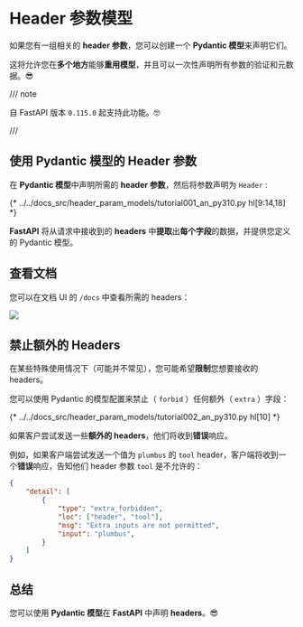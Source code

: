 # Header 参数模型

如果您有一组相关的 **header 参数**，您可以创建一个 **Pydantic 模型**来声明它们。

这将允许您在**多个地方**能够**重用模型**，并且可以一次性声明所有参数的验证和元数据。😎

/// note

自 FastAPI 版本 `0.115.0` 起支持此功能。🤓

///

## 使用 Pydantic 模型的 Header 参数

在 **Pydantic 模型**中声明所需的 **header 参数**，然后将参数声明为 `Header` :

{* ../../docs_src/header_param_models/tutorial001_an_py310.py hl[9:14,18] *}

**FastAPI** 将从请求中接收到的 **headers** 中**提取**出**每个字段**的数据，并提供您定义的 Pydantic 模型。

## 查看文档

您可以在文档 UI 的 `/docs` 中查看所需的 headers：

<div class="screenshot">
<img src="/img/tutorial/header-param-models/image01.png">
</div>

## 禁止额外的 Headers

在某些特殊使用情况下（可能并不常见），您可能希望**限制**您想要接收的 headers。

您可以使用 Pydantic 的模型配置来禁止（ `forbid` ）任何额外（ `extra` ）字段：

{* ../../docs_src/header_param_models/tutorial002_an_py310.py hl[10] *}

如果客户尝试发送一些**额外的 headers**，他们将收到**错误**响应。

例如，如果客户端尝试发送一个值为 `plumbus` 的 `tool` header，客户端将收到一个**错误**响应，告知他们 header 参数 `tool` 是不允许的：

```json
{
    "detail": [
        {
            "type": "extra_forbidden",
            "loc": ["header", "tool"],
            "msg": "Extra inputs are not permitted",
            "input": "plumbus",
        }
    ]
}
```

## 总结

您可以使用 **Pydantic 模型**在 **FastAPI** 中声明 **headers**。😎
